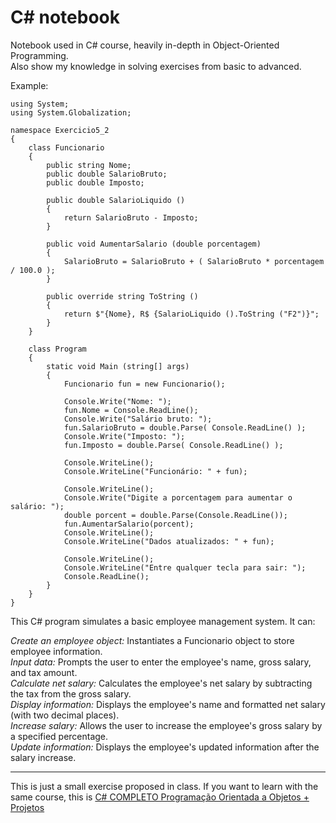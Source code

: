 # C# notebook

Notebook used in C# course, heavily in-depth in Object-Oriented Programming.  
Also show my knowledge in solving exercises from basic to advanced.  

Example:

```
using System;
using System.Globalization;

namespace Exercicio5_2
{
    class Funcionario
    {
        public string Nome;
        public double SalarioBruto;
        public double Imposto;

        public double SalarioLiquido ()
        {
            return SalarioBruto - Imposto;
        }

        public void AumentarSalario (double porcentagem)
        {
            SalarioBruto = SalarioBruto + ( SalarioBruto * porcentagem / 100.0 );
        }

        public override string ToString ()
        {
            return $"{Nome}, R$ {SalarioLiquido ().ToString ("F2")}";
        }
    }

    class Program
    {
        static void Main (string[] args)
        {
            Funcionario fun = new Funcionario();

            Console.Write("Nome: ");
            fun.Nome = Console.ReadLine();
            Console.Write("Salário bruto: ");
            fun.SalarioBruto = double.Parse( Console.ReadLine() );
            Console.Write("Imposto: ");
            fun.Imposto = double.Parse( Console.ReadLine() );

            Console.WriteLine();
            Console.WriteLine("Funcionário: " + fun);

            Console.WriteLine();
            Console.Write("Digite a porcentagem para aumentar o salário: ");
            double porcent = double.Parse(Console.ReadLine());
            fun.AumentarSalario(porcent);
            Console.WriteLine();
            Console.WriteLine("Dados atualizados: " + fun);

            Console.WriteLine();
            Console.WriteLine("Entre qualquer tecla para sair: ");
            Console.ReadLine();
        }
    }
}
```
This C# program simulates a basic employee management system. It can:

*Create an employee object:* Instantiates a Funcionario object to store employee information.  
*Input data:* Prompts the user to enter the employee's name, gross salary, and tax amount.  
*Calculate net salary:* Calculates the employee's net salary by subtracting the tax from the gross salary.  
*Display information:* Displays the employee's name and formatted net salary (with two decimal places).  
*Increase salary:* Allows the user to increase the employee's gross salary by a specified percentage.  
*Update information:* Displays the employee's updated information after the salary increase.  
<hr>

This is just a small exercise proposed in class. If you want to learn with the same course, this is <a href="https://www.udemy.com/course/programacao-orientada-a-objetos-csharp/?couponCode=MCLARENT71824">C# COMPLETO Programação Orientada a Objetos + Projetos</a>
